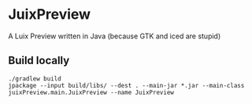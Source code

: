# JuixPreview
A Luix Preview written in Java (because GTK and iced are stupid)

## Build locally
```
./gradlew build
jpackage --input build/libs/ --dest . --main-jar *.jar --main-class juixPreview.main.JuixPreview --name JuixPreview
```